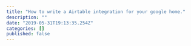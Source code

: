 ```yaml
---
title: "How to write a Airtable integration for your google home."
description: ""
date: "2019-05-31T19:13:35.254Z"
categories: []
published: false
---
```


